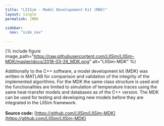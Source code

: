 ```yaml
---
title: "LIISim - Model Developement Kit (MDK)"
layout: single
permalink: /MDK

sidebar:
  nav: "side_nav"
                               
---
```


{% include figure image_path="https://raw.githubusercontent.com/LIISim/LIISim-MDK/master/docs/2018-03-26_MDK.png" 
  alt="LIISim-MDK" %}
                                              
Additionally to the C++ software, a model development kit (MDK) was written in MATLAB for comparison
and validation of the integrity of the implemented algorithms. For the MDK the same class structure is
used and the functionalities are limited to simulation of temperature traces using the same heat-transfer models and databases as of the C++ version.
The MDK can be used for testing and developing new models before they are integrated in the LIISim framework.<br><br>
<b>Source code:</b> [https://github.com/LIISim/LIISim-MDK](https://github.com/LIISim/LIISim-MDK)
